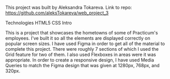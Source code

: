 This project was built by Aleksandra Tokareva.
Link to repo: https://github.com/aleksTokareva/web_project_3

Technologies
HTML5
CSS
Intro

This is a project that showcases the hometowns of some of Practicum's employees. I've built it so all the elements are displayed correctly on popular screen sizes.
I have used Figma in order to get all of the material to complete this project. There were roughly 7 sections of which I used the Grid feature for two of them. I also used Flexboxes in areas were it was appropriate. In order to create a responsive design, I have used Media Queries to match the Figma design that was given at 1280px, 768px, and 320px.